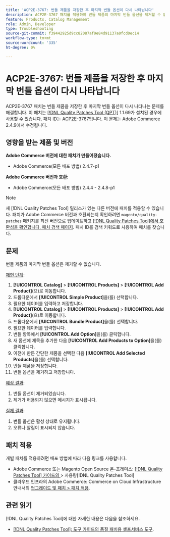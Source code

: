 ```yaml
---
title: 'ACP2E-3767: 번들 제품을 저장한 후 마지막 번들 옵션이 다시 나타납니다'
description: ACP2E-3767 패치를 적용하여 번들 제품의 마지막 번들 옵션을 제거할 수 없는 Adobe Commerce 문제를 해결합니다.
feature: Products, Catalog Management
role: Admin, Developer
type: Troubleshooting
source-git-commit: f39442925d9cc82087af9e84d91137a0fcd0ec14
workflow-type: tm+mt
source-wordcount: '335'
ht-degree: 0%

---
```



# ACP2E-3767: 번들 제품을 저장한 후 마지막 번들 옵션이 다시 나타납니다

ACP2E-3767 패치는 번들 제품을 저장한 후 마지막 번들 옵션이 다시 나타나는 문제를 해결합니다. 이 패치는 [[!DNL Quality Patches Tool (QPT)]](/help/tools/quality-patches-tool/quality-patches-tool-to-self-serve-quality-patches.md) 1.1.69가 설치된 경우에 사용할 수 있습니다. 패치 ID는 ACP2E-3767입니다. 이 문제는 Adobe Commerce 2.4.9에서 수정됩니다.

## 영향을 받는 제품 및 버전

**Adobe Commerce 버전에 대한 패치가 만들어졌습니다.**

* Adobe Commerce(모든 배포 방법) 2.4.7-p1

**Adobe Commerce 버전과 호환:**

* Adobe Commerce(모든 배포 방법) 2.4.4 - 2.4.8-p1

>[!NOTE]
>
>새 [!DNL Quality Patches Tool] 릴리스가 있는 다른 버전에 패치를 적용할 수 있습니다. 패치가 Adobe Commerce 버전과 호환되는지 확인하려면 `magento/quality-patches` 패키지를 최신 버전으로 업데이트하고 [[!DNL Quality Patches Tool]에서 호환성을 확인합니다. 패치 검색 페이지](https://experienceleague.adobe.com/tools/commerce-quality-patches/index.html?lang=ko). 패치 ID를 검색 키워드로 사용하여 패치를 찾습니다.

## 문제

번들 제품의 마지막 번들 옵션은 제거할 수 없습니다.

<u>재현 단계</u>:

1. **[!UICONTROL Catalog]** > **[!UICONTROL Products]** > **[!UICONTROL Add Product]**(으)로 이동합니다.
1. 드롭다운에서 **[!UICONTROL Simple Product]**&#x200B;을(를) 선택합니다.
1. 필요한 데이터를 입력하고 저장합니다.
1. **[!UICONTROL Catalog]** > **[!UICONTROL Products]** > **[!UICONTROL Add Product]**(으)로 이동합니다.
1. 드롭다운에서 **[!UICONTROL Bundle Product]**&#x200B;을(를) 선택합니다.
1. 필요한 데이터를 입력합니다.
1. 번들 항목에서 **[!UICONTROL Add Option]**&#x200B;을(를) 클릭합니다.
1. 새 옵션에 제목을 추가한 다음 **[!UICONTROL Add Products to Option]**&#x200B;을(를) 클릭합니다.
1. 이전에 만든 간단한 제품을 선택한 다음 **[!UICONTROL Add Selected Products]**&#x200B;을(를) 선택합니다.
1. 번들 제품을 저장합니다.
1. 번들 옵션을 제거하고 저장합니다.

<u>예상 결과</u>:

1. 번들 옵션이 제거되었습니다.
1. 제거가 허용되지 않으면 메시지가 표시됩니다.

<u>실제 결과</u>:

1. 번들 옵션은 활성 상태로 유지됩니다.
1. 오류나 알림이 표시되지 않습니다.

## 패치 적용

개별 패치를 적용하려면 배포 방법에 따라 다음 링크를 사용합니다.

* Adobe Commerce 또는 Magento Open Source 온-프레미스: [[!DNL Quality Patches Tool]  가이드의 &#x200B;](/help/tools/quality-patches-tool/usage.md)> 사용량[!DNL Quality Patches Tool]
* 클라우드 인프라의 Adobe Commerce: Commerce on Cloud Infrastructure 안내서의 [업그레이드 및 패치 > 패치 적용](https://experienceleague.adobe.com/docs/commerce-cloud-service/user-guide/develop/upgrade/apply-patches.html?lang=ko).

## 관련 읽기

[!DNL Quality Patches Tool]에 대한 자세한 내용은 다음을 참조하세요.

* [[!DNL Quality Patches Tool]: 도구 가이드의 품질 패치용 셀프서비스 도구](/help/tools/quality-patches-tool/quality-patches-tool-to-self-serve-quality-patches.md).

